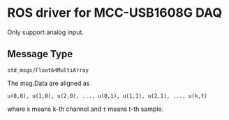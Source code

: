 ROS driver for MCC-USB1608G DAQ
======================

Only support analog input.

Message Type
--------

`std_msgs/Float64MultiArray`

The msg.Data are aligned as

`u(0,0), u(1,0), u(2,0), ..., u(0,1), u(1,1), u(2,1), ..., u(k,t)`

where `k` means k-th channel and `t` means t-th sample.

